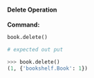 
#### **Delete Operation**

**Command:**
```python
book.delete()

# expected out put

>>> book.delete()
(1, {'bookshelf.Book': 1})

